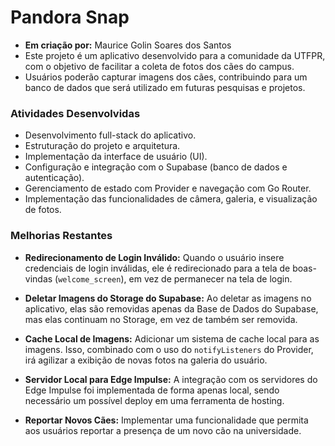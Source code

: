 # Pandora Snap

* **Em criação por:** Maurice Golin Soares dos Santos
* Este projeto é um aplicativo desenvolvido para a comunidade da UTFPR, com o objetivo de facilitar a coleta de fotos dos cães do campus. 
* Usuários poderão capturar imagens dos cães, contribuindo para um banco de dados que será utilizado em futuras pesquisas e projetos.

### Atividades Desenvolvidas

* Desenvolvimento full-stack do aplicativo.
* Estruturação do projeto e arquitetura.
* Implementação da interface de usuário (UI).
* Configuração e integração com o Supabase (banco de dados e autenticação).
* Gerenciamento de estado com Provider e navegação com Go Router.
* Implementação das funcionalidades de câmera, galeria, e visualização de fotos.

### Melhorias Restantes

* **Redirecionamento de Login Inválido:** Quando o usuário insere credenciais de login inválidas, ele é redirecionado para a tela de boas-vindas (`welcome_screen`), em vez de permanecer na tela de login.
* **Deletar Imagens do Storage do Supabase:** Ao deletar as imagens no aplicativo, elas são removidas apenas da Base de Dados do Supabase, mas elas continuam no Storage, em vez de também ser removida.

* **Cache Local de Imagens:** Adicionar um sistema de cache local para as imagens. Isso, combinado com o uso do `notifyListeners` do Provider, irá agilizar a exibição de novas fotos na galeria do usuário.
* **Servidor Local para Edge Impulse:**  A integração com os servidores do Edge Impulse foi implementada de forma apenas local, sendo necessário um possível deploy em uma ferramenta de hosting.

* **Reportar Novos Cães:** Implementar uma funcionalidade que permita aos usuários reportar a presença de um novo cão na universidade.
